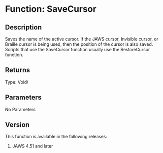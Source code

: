 # Function: SaveCursor

## Description

Saves the name of the active cursor. If the JAWS cursor, Invisible
cursor, or Braille cursor is being used, then the position of the cursor
is also saved. Scripts that use the SaveCursor function usually use the
RestoreCursor function.

## Returns

Type: Void\

## Parameters

No Parameters

## Version

This function is available in the following releases:

1.  JAWS 4.51 and later
